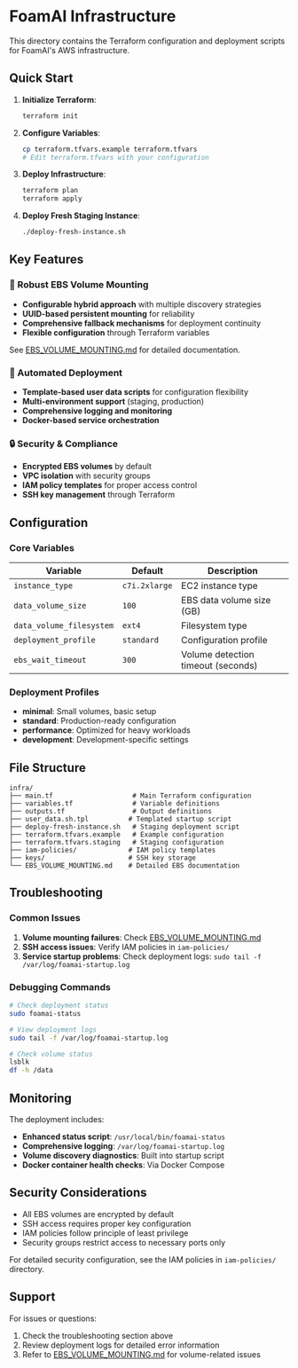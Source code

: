 # FoamAI Infrastructure

This directory contains the Terraform configuration and deployment scripts for FoamAI's AWS infrastructure.

## Quick Start

1. **Initialize Terraform**:
   ```bash
   terraform init
   ```

2. **Configure Variables**:
   ```bash
   cp terraform.tfvars.example terraform.tfvars
   # Edit terraform.tfvars with your configuration
   ```

3. **Deploy Infrastructure**:
   ```bash
   terraform plan
   terraform apply
   ```

4. **Deploy Fresh Staging Instance**:
   ```bash
   ./deploy-fresh-instance.sh
   ```

## Key Features

### 🔧 Robust EBS Volume Mounting
- **Configurable hybrid approach** with multiple discovery strategies
- **UUID-based persistent mounting** for reliability
- **Comprehensive fallback mechanisms** for deployment continuity
- **Flexible configuration** through Terraform variables

See [EBS_VOLUME_MOUNTING.md](./EBS_VOLUME_MOUNTING.md) for detailed documentation.

### 🚀 Automated Deployment
- **Template-based user data scripts** for configuration flexibility
- **Multi-environment support** (staging, production)
- **Comprehensive logging and monitoring**
- **Docker-based service orchestration**

### 🔒 Security & Compliance
- **Encrypted EBS volumes** by default
- **VPC isolation** with security groups
- **IAM policy templates** for proper access control
- **SSH key management** through Terraform

## Configuration

### Core Variables

| Variable | Default | Description |
|----------|---------|-------------|
| `instance_type` | `c7i.2xlarge` | EC2 instance type |
| `data_volume_size` | `100` | EBS data volume size (GB) |
| `data_volume_filesystem` | `ext4` | Filesystem type |
| `deployment_profile` | `standard` | Configuration profile |
| `ebs_wait_timeout` | `300` | Volume detection timeout (seconds) |

### Deployment Profiles

- **minimal**: Small volumes, basic setup
- **standard**: Production-ready configuration
- **performance**: Optimized for heavy workloads
- **development**: Development-specific settings

## File Structure

```
infra/
├── main.tf                    # Main Terraform configuration
├── variables.tf               # Variable definitions
├── outputs.tf                 # Output definitions
├── user_data.sh.tpl          # Templated startup script
├── deploy-fresh-instance.sh   # Staging deployment script
├── terraform.tfvars.example   # Example configuration
├── terraform.tfvars.staging   # Staging configuration
├── iam-policies/             # IAM policy templates
├── keys/                     # SSH key storage
└── EBS_VOLUME_MOUNTING.md    # Detailed EBS documentation
```

## Troubleshooting

### Common Issues

1. **Volume mounting failures**: Check [EBS_VOLUME_MOUNTING.md](./EBS_VOLUME_MOUNTING.md)
2. **SSH access issues**: Verify IAM policies in `iam-policies/`
3. **Service startup problems**: Check deployment logs: `sudo tail -f /var/log/foamai-startup.log`

### Debugging Commands

```bash
# Check deployment status
sudo foamai-status

# View deployment logs
sudo tail -f /var/log/foamai-startup.log

# Check volume status
lsblk
df -h /data
```

## Monitoring

The deployment includes:
- **Enhanced status script**: `/usr/local/bin/foamai-status`
- **Comprehensive logging**: `/var/log/foamai-startup.log`
- **Volume discovery diagnostics**: Built into startup script
- **Docker container health checks**: Via Docker Compose

## Security Considerations

- All EBS volumes are encrypted by default
- SSH access requires proper key configuration
- IAM policies follow principle of least privilege
- Security groups restrict access to necessary ports only

For detailed security configuration, see the IAM policies in `iam-policies/` directory.

## Support

For issues or questions:
1. Check the troubleshooting section above
2. Review deployment logs for detailed error information
3. Refer to [EBS_VOLUME_MOUNTING.md](./EBS_VOLUME_MOUNTING.md) for volume-related issues 